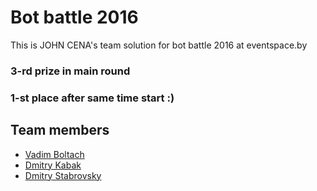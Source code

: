 # Bot battle 2016

This is JOHN CENA's team solution for bot battle 2016 at eventspace.by

### 3-rd prize in main round
### 1-st place after same time start :)

## Team members
- [Vadim Boltach](https://github.com/vadik49b)
- [Dmitry Kabak](https://github.com/kabbi)
- [Dmitry Stabrovsky](https://github.com/crocodilys)

